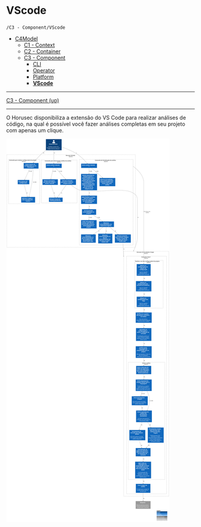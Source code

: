 # VScode

`/C3 - Component/VScode`

* [C4Model](/docs/README.md)
  * [C1 - Context](/docs/C1%20-%20Context/README.md)
  * [C2 - Container](/docs/C2%20-%20Container/README.md)
  * [C3 - Component](/docs/C3%20-%20Component/README.md)
    * [CLI](/docs/C3%20-%20Component/CLI/README.md)
    * [Operator](/docs/C3%20-%20Component/Operator/README.md)
    * [Platform](/docs/C3%20-%20Component/Platform/README.md)
    * [**VScode**](/docs/C3%20-%20Component/VScode/README.md)

---

[C3 - Component (up)](/docs/C3%20-%20Component/README.md)

---

O Horusec disponibiliza a extensão do VS Code para realizar análises de código, na qual é possível você fazer análises completas em seu projeto com apenas um clique.

![diagram](c3.svg)